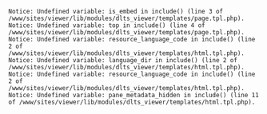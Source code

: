 
    Notice: Undefined variable: is_embed in include() (line 3 of /www/sites/viewer/lib/modules/dlts_viewer/templates/page.tpl.php).
    Notice: Undefined variable: top in include() (line 4 of /www/sites/viewer/lib/modules/dlts_viewer/templates/page.tpl.php).
    Notice: Undefined variable: resource_language_code in include() (line 2 of /www/sites/viewer/lib/modules/dlts_viewer/templates/html.tpl.php).
    Notice: Undefined variable: language_dir in include() (line 2 of /www/sites/viewer/lib/modules/dlts_viewer/templates/html.tpl.php).
    Notice: Undefined variable: resource_language_code in include() (line 2 of /www/sites/viewer/lib/modules/dlts_viewer/templates/html.tpl.php).
    Notice: Undefined variable: pane_metadata_hidden in include() (line 11 of /www/sites/viewer/lib/modules/dlts_viewer/templates/html.tpl.php).
